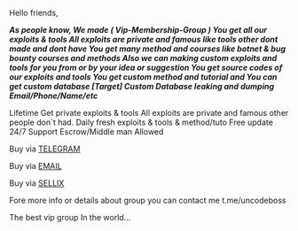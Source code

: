 Hello friends,

***As people know, We made ( Vip-Membership-Group )
You get all our exploits & tools
All exploits are private and famous like tools other dont made and dont have
You get many method and courses like botnet & bug bounty courses and methods
Also we can making custom exploits and tools for you from or by your idea or suggestion
You get source codes of our exploits and tools 
You get custom method and tutorial
and
You can get custom database [Target]
Custom Database leaking and dumping
Email/Phone/Name/etc***

Lifetime
Get private exploits & tools
All exploits are private and famous other people don`t had.
Daily fresh exploits & tools & method/tuto 
Free update
24/7 Support
Escrow/Middle man Allowed

Buy via [TELEGRAM](https://t.me/uncodeboss)

Buy via [EMAIL](mailto:uncodeboss@gmail.com)

Buy via [SELLIX]()

Fore more info or details about group you can contact me t.me/uncodeboss

The best vip group In the world...
